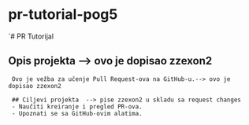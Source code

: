 # pr-tutorial-pog5
`# PR Tutorijal
   ## Opis projekta --> ovo je dopisao zzexon2
     Ovo je vežba za učenje Pull Request-ova na GitHub-u.--> ovo je dopisao zzexon2

     ## Ciljevi projekta  --> pise zzexon2 u skladu sa request changes
     - Naučiti kreiranje i pregled PR-ova.
     - Upoznati se sa GitHub-ovim alatima.
